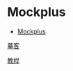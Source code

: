 # Mockplus

- [Mockplus](#mockplus)

[摹客](https://app.mockplus.cn/)

[教程](https://help.mockplus.cn/p/200)



